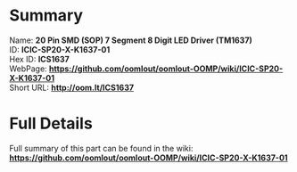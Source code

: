 
Summary
=================
  
Name: __20 Pin SMD (SOP) 7 Segment 8 Digit LED Driver (TM1637)__    
ID: __ICIC-SP20-X-K1637-01__   
Hex ID: __ICS1637__   
WebPage: __https://github.com/oomlout/oomlout-OOMP/wiki/ICIC-SP20-X-K1637-01__   
Short URL: __http://oom.lt/ICS1637__   

Full Details
==========================
Full summary of this part can be found in the wiki:   
__https://github.com/oomlout/oomlout-OOMP/wiki/ICIC-SP20-X-K1637-01__    

